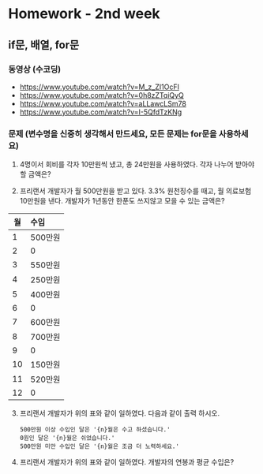 # Homework - 2nd week

## if문, 배열, for문
### 동영상 (수코딩)
* https://www.youtube.com/watch?v=M_z_ZI1OcFI
* https://www.youtube.com/watch?v=0h8zZTqiQyQ
* https://www.youtube.com/watch?v=aLLawcLSm78
* https://www.youtube.com/watch?v=I-5QfdTzKNg

### 문제 (변수명을 신중히 생각해서 만드세요, 모든 문제는 for문을 사용하세요)
1. 4명이서 회비를 각자 10만원씩 냈고, 총 24만원을 사용하였다. 각자 나누어 받아야 할 금액은?

2. 프리랜서 개발자가 월 500만원을 받고 있다. 3.3% 원천징수를 때고, 월 의료보험 10만원을 낸다. 개발자가 1년동안 한푼도 쓰지않고 모을 수 있는 금액은?

| 월 | 수입 |
|---|:---|
| 1 | 500만원 |
| 2 | 0 |
| 3 | 550만원 |
| 4 | 250만원 |
| 5 | 400만원 |
| 6 | 0 |
| 7 | 600만원 |
| 8 | 700만원 |
| 9 | 0 |
| 10 | 150만원 |
| 11 | 520만원 |
| 12 | 0 |

3. 프리랜서 개발자가 위의 표와 같이 일하였다. 다음과 같이 출력 하시오.
    ```
    500만원 이상 수입인 달은 '{n}월은 수고 하셨습니다.'
    0원인 달은 '{n}월은 쉬었습니다.'
    500만원 미만 수입인 달은 '{n}월은 조금 더 노력하세요.' 
    ```

4. 프리랜서 개발자가 위의 표와 같이 일하였다. 개발자의 연봉과 평균 수입은?

